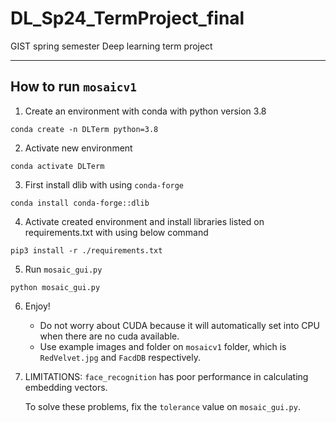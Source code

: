 # DL_Sp24_TermProject_final       

GIST spring semester Deep learning term project

---

## How to run `mosaicv1`

1. Create an environment with conda with python version 3.8
  ``` {powershell}
  conda create -n DLTerm python=3.8
  ```

2. Activate new environment
  ``` {powershell}
  conda activate DLTerm
  ```
   
3. First install dlib with using `conda-forge`

  ``` {powershell}
  conda install conda-forge::dlib
  ```

4. Activate created environment and install libraries listed on requirements.txt with using below command
  ``` {powershell}
  pip3 install -r ./requirements.txt
  ```

5. Run `mosaic_gui.py`
  ``` {powershell}
  python mosaic_gui.py
  ```
6. Enjoy!
   * Do not worry about CUDA because it will automatically set into CPU when there are no cuda available.
   * Use example images and folder on `mosaicv1` folder, which is `RedVelvet.jpg` and `FacdDB` respectively.

7. LIMITATIONS:
   `face_recognition` has poor performance in calculating embedding vectors.

    To solve these problems, fix the `tolerance` value on `mosaic_gui.py`. 
